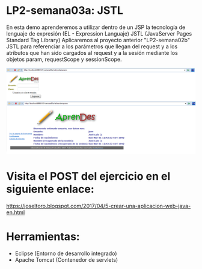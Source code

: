 # LP2-semana03a: JSTL

En esta demo aprenderemos a utilizar dentro de un JSP la tecnología de lenguaje de expresión (EL - Expression Languaje) JSTL (JavaServer Pages Standard Tag Library)
Aplicaremos al proyecto anterior "LP2-semana02b" JSTL para referenciar a los parámetros que llegan del request y a los atributos que han sido cargados al request y a la sesión mediante los objetos param, requestScope y sessionScope.

![](https://raw.githubusercontent.com/ctec105/LP2-semana03a/master/image.png)

# Visita el POST del ejercicio en el siguiente enlace:
https://joseltoro.blogspot.com/2017/04/5-crear-una-aplicacion-web-java-en.html

# Herramientas:
- Eclipse (Entorno de desarrollo integrado)
- Apache Tomcat (Contenedor de servlets)
